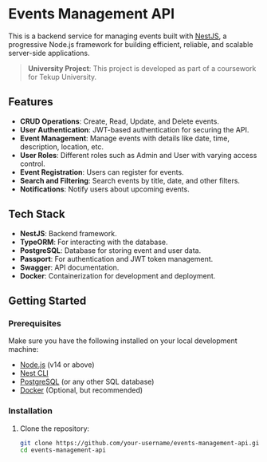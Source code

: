 # Events Management API

This is a backend service for managing events built with [NestJS](https://nestjs.com/), a progressive Node.js framework for building efficient, reliable, and scalable server-side applications.

> **University Project**: This project is developed as part of a coursework for Tekup University.

## Features

- **CRUD Operations**: Create, Read, Update, and Delete events.
- **User Authentication**: JWT-based authentication for securing the API.
- **Event Management**: Manage events with details like date, time, description, location, etc.
- **User Roles**: Different roles such as Admin and User with varying access control.
- **Event Registration**: Users can register for events.
- **Search and Filtering**: Search events by title, date, and other filters.
- **Notifications**: Notify users about upcoming events.
  
## Tech Stack

- **NestJS**: Backend framework.
- **TypeORM**: For interacting with the database.
- **PostgreSQL**: Database for storing event and user data.
- **Passport**: For authentication and JWT token management.
- **Swagger**: API documentation.
- **Docker**: Containerization for development and deployment.
  
## Getting Started

### Prerequisites

Make sure you have the following installed on your local development machine:

- [Node.js](https://nodejs.org/) (v14 or above)
- [Nest CLI](https://docs.nestjs.com/cli/overview)
- [PostgreSQL](https://www.postgresql.org/) (or any other SQL database)
- [Docker](https://www.docker.com/) (Optional, but recommended)

### Installation

1. Clone the repository:

   ```bash
   git clone https://github.com/your-username/events-management-api.git
   cd events-management-api
